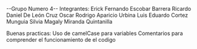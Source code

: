 --Grupo Numero 4--
Integrantes:
Erick Fernando Escobar Barrera
Ricardo Daniel De León Cruz
Oscar Rodrigo Aparicio Urbina
Luis Eduardo Cortez Munguia 
Silvia Magaly Miranda Quintanilla


Buenas practicas:
Uso de camelCase para variables
Comentarios para comprender el funcionamiento de el codigo

